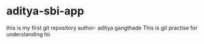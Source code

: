 # aditya-sbi-app
this is my first git repository 
author- aditya gangthade
This is git practise for understanding
hii
